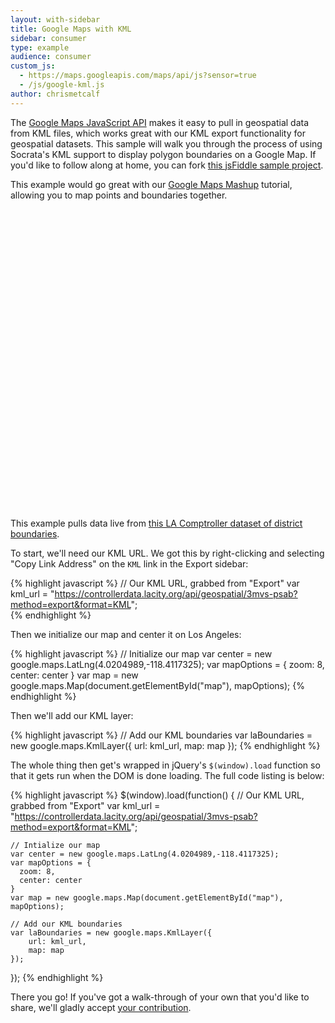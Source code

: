 ```yaml
---
layout: with-sidebar
title: Google Maps with KML
sidebar: consumer
type: example
audience: consumer
custom_js:
  - https://maps.googleapis.com/maps/api/js?sensor=true
  - /js/google-kml.js
author: chrismetcalf
---
```


The [Google Maps JavaScript API](https://developers.google.com/maps/documentation/javascript/tutorial) makes it easy to pull in geospatial data from KML files, which works great with our KML export functionality for geospatial datasets. This sample will walk you through the process of using Socrata's KML support to display polygon boundaries on a Google Map. If you'd like to follow along at home, you can fork [this jsFiddle sample project](http://jsfiddle.net/chrismetcalf/MZA62/).

This example would go great with our [Google Maps Mashup](/consumers/examples/google-maps-mashup.html) tutorial, allowing you to map points and boundaries together.

<div id="map" style="height: 480px; width: 640px"><!-- This space intentionally left blank --></div>

This example pulls data live from [this LA Comptroller dataset of district boundaries](https://controllerdata.lacity.org/dataset/Los-Angeles-Council-District-Boundaries/3mvs-psab).

To start, we'll need our KML URL. We got this by right-clicking and selecting "Copy Link Address" on the `KML` link in the Export sidebar:

{% highlight javascript %}
// Our KML URL, grabbed from "Export"
var kml_url = "https://controllerdata.lacity.org/api/geospatial/3mvs-psab?method=export&format=KML";    
{% endhighlight %}

Then we initialize our map and center it on Los Angeles:

{% highlight javascript %}
// Initialize our map
var center = new google.maps.LatLng(4.0204989,-118.4117325);
var mapOptions = {
  zoom: 8,
  center: center
}
var map = new google.maps.Map(document.getElementById("map"), mapOptions);
{% endhighlight %}

Then we'll add our KML layer:

{% highlight javascript %}
// Add our KML boundaries
var laBoundaries = new google.maps.KmlLayer({
    url: kml_url,
    map: map
});
{% endhighlight %}

The whole thing then get's wrapped in jQuery's `$(window).load` function so that it gets run when the DOM is done loading. The full code listing is below:

{% highlight javascript %}
$(window).load(function() {
    // Our KML URL, grabbed from "Export"
    var kml_url = "https://controllerdata.lacity.org/api/geospatial/3mvs-psab?method=export&format=KML";    
    
    // Intialize our map
    var center = new google.maps.LatLng(4.0204989,-118.4117325);
    var mapOptions = {
      zoom: 8,
      center: center
    }
    var map = new google.maps.Map(document.getElementById("map"), mapOptions);
    
    // Add our KML boundaries
    var laBoundaries = new google.maps.KmlLayer({
        url: kml_url,
        map: map
    });
});
{% endhighlight %}

There you go! If you've got a walk-through of your own that you'd like to share, we'll gladly accept [your contribution](/contributing.html).
